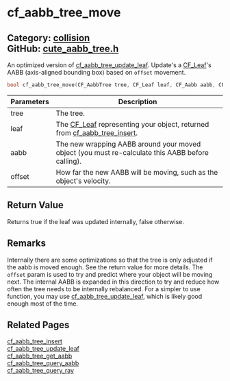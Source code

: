 [//]: # (This file is automatically generated by Cute Framework's docs parser.)
[//]: # (Do not edit this file by hand!)
[//]: # (See: https://github.com/RandyGaul/cute_framework/blob/master/samples/docs_parser.cpp)
[](../header.md ':include')

# cf_aabb_tree_move

Category: [collision](/api_reference?id=collision)  
GitHub: [cute_aabb_tree.h](https://github.com/RandyGaul/cute_framework/blob/master/include/cute_aabb_tree.h)  
---

An optimized version of [cf_aabb_tree_update_leaf](/collision/cf_aabb_tree_update_leaf.md). Update's a [CF_Leaf](/collision/cf_leaf.md)'s AABB (axis-aligned bounding box) based on `offset` movement.

```cpp
bool cf_aabb_tree_move(CF_AabbTree tree, CF_Leaf leaf, CF_Aabb aabb, CF_V2 offset);
```

Parameters | Description
--- | ---
tree | The tree.
leaf | The [CF_Leaf](/collision/cf_leaf.md) representing your object, returned from [cf_aabb_tree_insert](/collision/cf_aabb_tree_insert.md).
aabb | The new wrapping AABB around your moved object (you must re-calculate this AABB before calling).
offset | How far the new AABB will be moving, such as the object's velocity.

## Return Value

Returns true if the leaf was updated internally, false otherwise.

## Remarks

Internally there are some optimizations so that the tree is only adjusted if the aabb is moved enough. See the return value for more details.
The `offset` param is used to try and predict where your object will be moving next. The internal AABB is expanded in this direction to
try and reduce how often the tree needs to be internally rebalanced. For a simpler to use function, you may use [cf_aabb_tree_update_leaf](/collision/cf_aabb_tree_update_leaf.md), which
is likely good enough most of the time.

## Related Pages

[cf_aabb_tree_insert](/collision/cf_aabb_tree_insert.md)  
[cf_aabb_tree_update_leaf](/collision/cf_aabb_tree_update_leaf.md)  
[cf_aabb_tree_get_aabb](/collision/cf_aabb_tree_get_aabb.md)  
[cf_aabb_tree_query_aabb](/collision/cf_aabb_tree_query_aabb.md)  
[cf_aabb_tree_query_ray](/collision/cf_aabb_tree_query_ray.md)  
